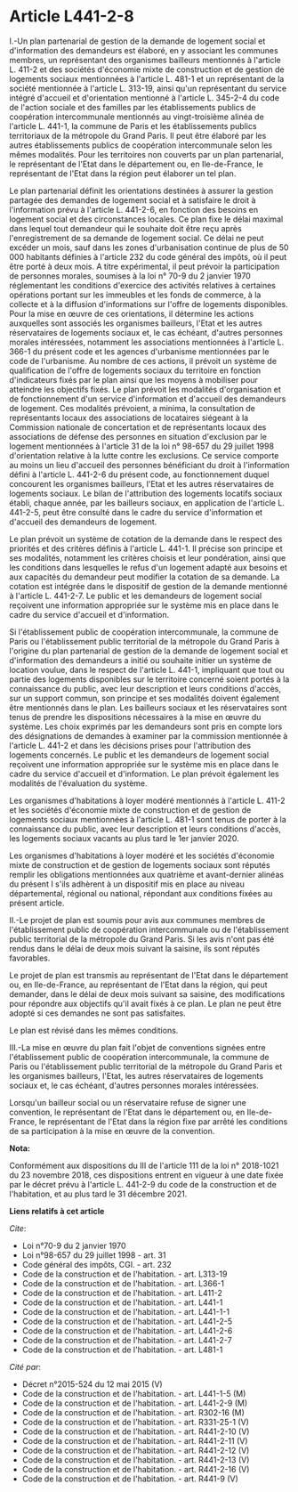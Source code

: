 # Article L441-2-8

I.-Un plan partenarial de gestion de la demande de logement social et d'information des demandeurs est élaboré, en y
associant les communes membres, un représentant des organismes bailleurs mentionnés à l'article L. 411-2 et des sociétés
d'économie mixte de construction et de gestion de logements sociaux mentionnées à l'article L. 481-1 et un représentant de la
société mentionnée à l'article L. 313-19, ainsi qu'un représentant du service intégré d'accueil et d'orientation mentionné à
l'article L. 345-2-4 du code de l'action sociale et des familles par les établissements publics de coopération intercommunale
mentionnés au vingt-troisième alinéa de l'article L. 441-1, la commune de Paris et les établissements publics territoriaux de
la métropole du Grand Paris. Il peut être élaboré par les autres établissements publics de coopération intercommunale selon
les mêmes modalités. Pour les territoires non couverts par un plan partenarial, le représentant de l'Etat dans le département
ou, en Ile-de-France, le représentant de l'Etat dans la région peut élaborer un tel plan.

Le plan partenarial définit les orientations destinées à assurer la gestion partagée des demandes de logement social et à
satisfaire le droit à l'information prévu à l'article L. 441-2-6, en fonction des besoins en logement social et des
circonstances locales. Ce plan fixe le délai maximal dans lequel tout demandeur qui le souhaite doit être reçu après
l'enregistrement de sa demande de logement social. Ce délai ne peut excéder un mois, sauf dans les zones d'urbanisation
continue de plus de 50 000 habitants définies à l'article 232 du code général des impôts, où il peut être porté à deux mois.
A titre expérimental, il peut prévoir la participation de personnes morales, soumises à la loi n° 70-9 du 2 janvier 1970
réglementant les conditions d'exercice des activités relatives à certaines opérations portant sur les immeubles et les fonds
de commerce, à la collecte et à la diffusion d'informations sur l'offre de logements disponibles. Pour la mise en œuvre de
ces orientations, il détermine les actions auxquelles sont associés les organismes bailleurs, l'Etat et les autres
réservataires de logements sociaux et, le cas échéant, d'autres personnes morales intéressées, notamment les associations
mentionnées à l'article L. 366-1 du présent code et les agences d'urbanisme mentionnées par le code de l'urbanisme. Au nombre
de ces actions, il prévoit un système de qualification de l'offre de logements sociaux du territoire en fonction
d'indicateurs fixés par le plan ainsi que les moyens à mobiliser pour atteindre les objectifs fixés. Le plan prévoit les
modalités d'organisation et de fonctionnement d'un service d'information et d'accueil des demandeurs de logement. Ces
modalités prévoient, a minima, la consultation de représentants locaux des associations de locataires siégeant à la
Commission nationale de concertation et de représentants locaux des associations de défense des personnes en situation
d'exclusion par le logement mentionnées à l'article 31 de la loi n° 98-657 du 29 juillet 1998 d'orientation relative à la
lutte contre les exclusions. Ce service comporte au moins un lieu d'accueil des personnes bénéficiant du droit à
l'information défini à l'article L. 441-2-6 du présent code, au fonctionnement duquel concourent les organismes bailleurs,
l'Etat et les autres réservataires de logements sociaux. Le bilan de l'attribution des logements locatifs sociaux établi,
chaque année, par les bailleurs sociaux, en application de l'article L. 441-2-5, peut être consulté dans le cadre du service
d'information et d'accueil des demandeurs de logement.

Le plan prévoit un système de cotation de la demande dans le respect des priorités et des critères définis à l'article L.
441-1. Il précise son principe et ses modalités, notamment les critères choisis et leur pondération, ainsi que les conditions
dans lesquelles le refus d'un logement adapté aux besoins et aux capacités du demandeur peut modifier la cotation de sa
demande. La cotation est intégrée dans le dispositif de gestion de la demande mentionné à l'article L. 441-2-7. Le public et
les demandeurs de logement social reçoivent une information appropriée sur le système mis en place dans le cadre du service
d'accueil et d'information.

Si l'établissement public de coopération intercommunale, la commune de Paris ou l'établissement public territorial de la
métropole du Grand Paris à l'origine du plan partenarial de gestion de la demande de logement social et d'information des
demandeurs a initié ou souhaite initier un système de location voulue, dans le respect de l'article L. 441-1, impliquant que
tout ou partie des logements disponibles sur le territoire concerné soient portés à la connaissance du public, avec leur
description et leurs conditions d'accès, sur un support commun, son principe et ses modalités doivent également être
mentionnés dans le plan. Les bailleurs sociaux et les réservataires sont tenus de prendre les dispositions nécessaires à la
mise en œuvre du système. Les choix exprimés par les demandeurs sont pris en compte lors des désignations de demandes à
examiner par la commission mentionnée à l'article L. 441-2 et dans les décisions prises pour l'attribution des logements
concernés. Le public et les demandeurs de logement social reçoivent une information appropriée sur le système mis en place
dans le cadre du service d'accueil et d'information. Le plan prévoit également les modalités de l'évaluation du système.

Les organismes d'habitations à loyer modéré mentionnés à l'article L. 411-2 et les sociétés d'économie mixte de construction
et de gestion de logements sociaux mentionnées à l'article L. 481-1 sont tenus de porter à la connaissance du public, avec
leur description et leurs conditions d'accès, les logements sociaux vacants au plus tard le 1er janvier 2020.

Les organismes d'habitations à loyer modéré et les sociétés d'économie mixte de construction et de gestion de logements
sociaux sont réputés remplir les obligations mentionnées aux quatrième et avant-dernier alinéas du présent I s'ils adhèrent à
un dispositif mis en place au niveau départemental, régional ou national, répondant aux conditions fixées au présent article.

II.-Le projet de plan est soumis pour avis aux communes membres de l'établissement public de coopération intercommunale ou de
l'établissement public territorial de la métropole du Grand Paris. Si les avis n'ont pas été rendus dans le délai de deux
mois suivant la saisine, ils sont réputés favorables.

Le projet de plan est transmis au représentant de l'Etat dans le département ou, en Ile-de-France, au représentant de l'Etat
dans la région, qui peut demander, dans le délai de deux mois suivant sa saisine, des modifications pour répondre aux
objectifs qu'il avait fixés à ce plan. Le plan ne peut être adopté si ces demandes ne sont pas satisfaites.

Le plan est révisé dans les mêmes conditions.

III.-La mise en œuvre du plan fait l'objet de conventions signées entre l'établissement public de coopération intercommunale,
la commune de Paris ou l'établissement public territorial de la métropole du Grand Paris et les organismes bailleurs, l'Etat,
les autres réservataires de logements sociaux et, le cas échéant, d'autres personnes morales intéressées.

Lorsqu'un bailleur social ou un réservataire refuse de signer une convention, le représentant de l'Etat dans le département
ou, en Ile-de-France, le représentant de l'Etat dans la région fixe par arrêté les conditions de sa participation à la mise
en œuvre de la convention.

**Nota:**

Conformément aux dispositions du III de l'article 111 de la loi n° 2018-1021 du 23 novembre 2018, ces dispositions entrent en
vigueur à une date fixée par le décret prévu à l'article L. 441-2-9 du code de la construction et de l'habitation, et au plus
tard le 31 décembre 2021.

**Liens relatifs à cet article**

_Cite_:

  - Loi n°70-9 du 2 janvier 1970
  - Loi n°98-657 du 29 juillet 1998 - art. 31
  - Code général des impôts, CGI. - art. 232
  - Code de la construction et de l'habitation. - art. L313-19
  - Code de la construction et de l'habitation. - art. L366-1
  - Code de la construction et de l'habitation. - art. L411-2
  - Code de la construction et de l'habitation. - art. L441-1
  - Code de la construction et de l'habitation. - art. L441-1-1
  - Code de la construction et de l'habitation. - art. L441-2-5
  - Code de la construction et de l'habitation. - art. L441-2-6
  - Code de la construction et de l'habitation. - art. L441-2-7
  - Code de la construction et de l'habitation. - art. L481-1

_Cité par_:

  - Décret n°2015-524 du 12 mai 2015 (V)
  - Code de la construction et de l'habitation. - art. L441-1-5 (M)
  - Code de la construction et de l'habitation. - art. L441-2-9 (M)
  - Code de la construction et de l'habitation. - art. R302-16 (M)
  - Code de la construction et de l'habitation. - art. R331-25-1 (V)
  - Code de la construction et de l'habitation. - art. R441-2-10 (V)
  - Code de la construction et de l'habitation. - art. R441-2-11 (V)
  - Code de la construction et de l'habitation. - art. R441-2-12 (V)
  - Code de la construction et de l'habitation. - art. R441-2-13 (V)
  - Code de la construction et de l'habitation. - art. R441-2-16 (V)
  - Code de la construction et de l'habitation. - art. R441-9 (V)
